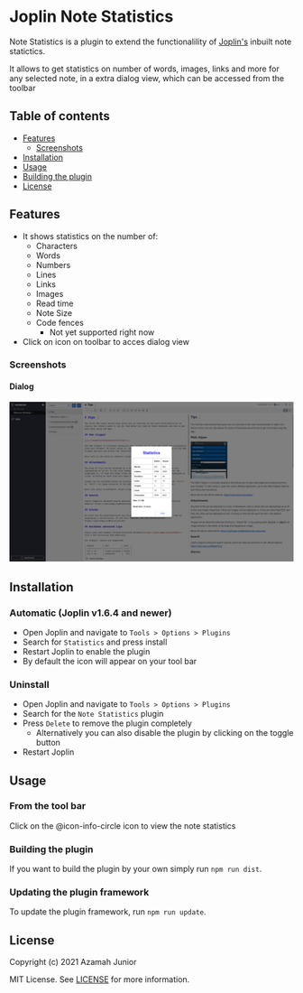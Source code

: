 # Joplin Note Statistics

Note Statistics is a plugin to extend the functionalility of [Joplin's](https://joplinapp.org/) inbuilt note statictics.

It allows to get statistics on number of words, images, links and more for any selected note, in a extra dialog view, which can be accessed from the toolbar

## Table of contents

- [Features](#features)
  - [Screenshots](#screenshots)
- [Installation](#installation)
- [Usage](#usage)
- [Building the plugin](#building)
- [License](#license)

## Features

- It shows statistics on the number of:
  - Characters
  - Words
  - Numbers
  - Lines
  - Links
  - Images
  - Read time
  - Note Size
  - Code fences
    - Not yet supported right now
- Click on icon on toolbar to acces dialog view

### Screenshots

#### Dialog

![dialog-tool bar](./assets/note-statistics-dialog.png)

## Installation

### Automatic (Joplin v1.6.4 and newer)

- Open Joplin and navigate to `Tools > Options > Plugins`
- Search for `Statistics` and press install
- Restart Joplin to enable the plugin
- By default the icon will appear on your tool bar

### Uninstall

- Open Joplin and navigate to `Tools > Options > Plugins`
- Search for the `Note Statistics` plugin
- Press `Delete` to remove the plugin completely
  - Alternatively you can also disable the plugin by clicking on the toggle button
- Restart Joplin

## Usage

### From the tool bar

Click on the @icon-info-circle icon to view the note statistics

### Building the plugin

If you want to build the plugin by your own simply run `npm run dist`.

### Updating the plugin framework

To update the plugin framework, run `npm run update`.

## License

Copyright (c) 2021 Azamah Junior

MIT License. See [LICENSE](./LICENSE) for more information.
